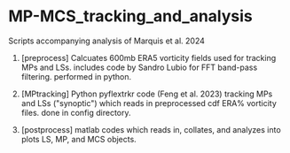 # MP-MCS_tracking_and_analysis
Scripts accompanying analysis of Marquis et al. 2024 


1) [preprocess] Calcuates 600mb ERA5 vorticity fields used for tracking MPs and LSs. includes code by Sandro Lubio for FFT band-pass filtering. performed in python.

2) [MPtracking] Python pyflextrkr code (Feng et al. 2023) tracking MPs and LSs ("synoptic") which reads in preprocessed cdf ERA% vorticity files. done in config directory.

3) [postprocess]  matlab codes which reads in, collates, and analyzes into plots LS, MP, and MCS objects. 
